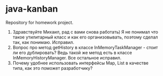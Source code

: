 # java-kanban
Repository for homework project.
1) Здравствуйте Михаил, рад с вами снова работать) Я не понимал что такое утилитарный класс и как его организовывать, поэтому сделал так, как понимаю. Исправил.
2) Вопрос про метод getHistory в классе InMemoryTaskManager - стоит ли его дублировать? Ведь такой же метод есть в классе InMemoryHistoryManager.
Все остальное исправил.
3) Почему удобнее использовать интерфейсы Map, List в качестве типа, как это поможет разработчику?
